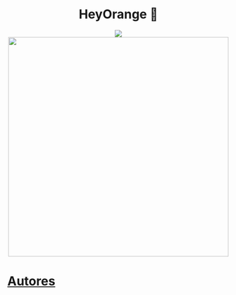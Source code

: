 <h1 align="center">HeyOrange 🍊</h1>

<div align="center">
  <a href="https://github.com/project-heyorange">
  <img img  align =" center " src="https://github-readme-stats.vercel.app/api?username=project-heyorange&show_icons=true&theme=codeSTACKr&include_all_commits=true&count_private=true"/>
  <img img width="500px" height:"200px" align =" center " src="https://github-readme-stats.vercel.app/api/top-langs/?username=project-heyorange&layout=compact&langs_count=7&theme=codeSTACKr"/>
</div>

<h1>Autores</h1>
